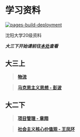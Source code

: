 # 学习资料

[![pages-build-deployment](https://github.com/CoolestEnoch/Course_SYU/actions/workflows/pages/pages-build-deployment/badge.svg)](https://github.com/CoolestEnoch/Course_SYU/actions/workflows/pages/pages-build-deployment)


沈阳大学20级资料

***大三下开始请前往[本处](https://coolestenoch.github.io/Course_SYU/)查看***

## 大三上

> [**物流**](oldData/3-1/Logistics/0914.md)

> [**马克思主义思想 - 彭波**](oldData/3-1/Marxism/Homework/Homework.md)

## 大二下

> [**项目管理 - 章翔**](oldData/2-2/ProgramManage/pm_2-2.md)

> [**社会主义核心价值观 - 王凤环**](oldData/2-2/Social/social_2-2.md)

